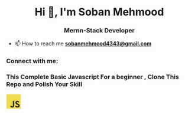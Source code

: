 <h1 align="center">Hi 👋, I'm Soban Mehmood</h1>
<h3 align="center">Mernn-Stack Developer</h3>

- 📫 How to reach me **sobanmehmood4343@gmail.com**

<h3 align="left">Connect with me:</h3>
<p align="left">
</p>

<h3 align="left">This Complete Basic Javascript For a beginner , Clone This Repo and Polish Your Skill</h3>
<p align="left"> <a href="https://developer.mozilla.org/en-US/docs/Web/JavaScript" target="_blank" rel="noreferrer"> <img src="https://raw.githubusercontent.com/devicons/devicon/master/icons/javascript/javascript-original.svg" alt="javascript" width="40" height="40"/> </a> </p>
